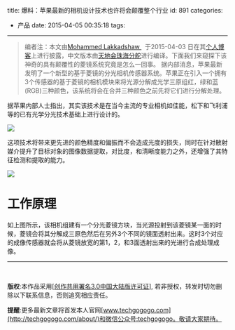title: 爆料：苹果最新的相机设计技术也许将会颠覆整个行业
id: 891
categories:
  - 产品
date: 2015-04-05 00:35:18
tags:
---

> 编者注：本文由<span style="color: #3366ff;">[Mohammed Lakkadshaw ](http://stories.mohammedlakkadshaw.com/apples-new-prism-based-camera-lens-could-be-a-game-changer/) </span> 于2015-04-03 日在其<span style="color: #3366ff;">[个人博客](http://stories.mohammedlakkadshaw.com/apples-new-prism-based-camera-lens-could-be-a-game-changer/)</span>上进行披露，中文版本由<span style="color: #3366ff;">[天地会珠海分舵](http://techgogogo.com/about/)</span>进行编译。下面我们来窥探下该神奇的具有颠覆性的菱镜系统究竟是怎么一回事。
据内部消息，苹果最新发明了一个新型的基于菱镜的分光相机传感器系统。苹果正在引入一个拥有3个传感器的基于菱镜的相机模块来将光源分解成光学三原组红，绿和蓝(RGB)三种颜色，该系统将会在合并三种颜色之前先将它们进行分解处理。

据苹果内部人士指出，其实该技术是在当今主流的专业相机如佳能，松下和飞利浦等的已有光学分光技术基础上进行设计的。

![](http://stories.mohammedlakkadshaw.com/content/images/2015/Apr/2015-03-25-image-2.jpg)

这项技术将带来更先进的颜色精度和偏振而不会造成光度的损失，同时在针对散射媒介提升了目标对象的图像数据提取，对比度，和清晰度能力之外，还增强了其特征检测和提取的能力。

![](http://stories.mohammedlakkadshaw.com/content/images/2015/Apr/apple_patent2_uspto_site.jpg)

# 工作原理

如上图所示，该相机组建有一个分光菱镜方块，当光源投射到该菱镜某一面的时候，菱镜会将其分解成三原色然后在另外3个不同的镜面透射出来。这时3个对应的成像传感器就会将从菱镜放宽的第1，2，和3面透射出来的光进行合成处理成像。

* * *

&nbsp;

**版权**:本作品采用[[创作共用署名3.0中国大陆版许可证](http://creativecommons.org/licenses/by/3.0/cn/)], 若非授权，转发时切勿删除以下联系信息，否则追究相应责任。

**提醒**:更多最新文章将首发本人官网[www.techgogogo.com](http://techgogogo.com/about/)和微信公众号:techgogogo。敬请大家期待。